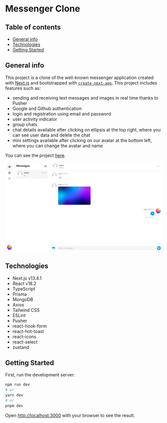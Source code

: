 # Messenger Clone

## Table of contents
* [General info](#general-info)
* [Technologies](#technologies)
* [Getting Started](#getting-started)

## General info
This project is a clone of the well-known messenger application created with [Next.js](https://nextjs.org/) and bootstrapped with [`create-next-app`](https://github.com/vercel/next.js/tree/canary/packages/create-next-app). This project includes features such as:
* sending and receiving text messages and images in real time thanks to Pusher
* Google and Github authentication
* login and registration using email and password
* user activity indicator
* group chats
* chat details available after clicking on ellipsis at the top right, where you can see user data and delete the chat
* mini settings available after clicking on our avatar at the bottom left, where you can change the avatar and name

You can see the project [here](https://messenger-clone-flax-five.vercel.app/).

![Messenger Clone Screenshot](./public/images/readmeImage.png)

## Technologies
* Next.js v13.4.1
* React v18.2
* TypeScript
* Prisma
* MongoDB
* Axios
* Tailwind CSS
* ESLint
* Pusher
* react-hook-form
* react-hot-toast
* react-icons
* react-select
* zustand

## Getting Started

First, run the development server:

```bash
npm run dev
# or
yarn dev
# or
pnpm dev
```

Open [http://localhost:3000](http://localhost:3000) with your browser to see the result.